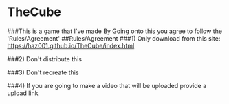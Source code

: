 # TheCube
###This is a game that I've made
By Going onto this you agree to follow the 'Rules/Agreement'
##Rules/Agreement
###1) Only download from this site: https://haz001.github.io/TheCube/index.html

###2) Don't distribute this

###3) Don't recreate this

###4) If you are going to make a video that will be uploaded provide a upload link
